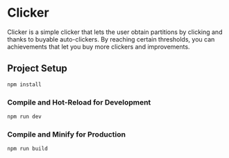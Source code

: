 # Clicker
Clicker is a simple clicker that lets the user obtain partitions by clicking and thanks to buyable auto-clickers. 
By reaching certain thresholds, you can achievements that let you buy more clickers and improvements. 


## Project Setup

```sh
npm install
```

### Compile and Hot-Reload for Development

```sh
npm run dev
```

### Compile and Minify for Production

```sh
npm run build
```
